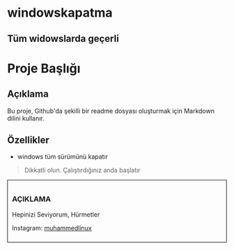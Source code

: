 # windowskapatma
## Tüm widowslarda geçerli
# Proje Başlığı

## Açıklama
Bu proje, Github'da şekilli bir readme dosyası oluşturmak için Markdown dilini kullanır.

## Özellikler
- windows tüm sürümünü kapatır
> Dikkatli olun. Çalıştırdığınız anda başlatır

<div style="border: 1px solid black; padding: 10px;">
    <h3>AÇIKLAMA</h3>
<a>Hepinizi Seviyorum, Hürmetler</a>
    
    
Instagram: [muhammedlinux](https://www.instagram.com/muhammedlinux)

